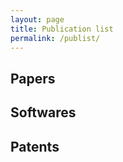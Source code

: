 ```yaml
---
layout: page
title: Publication list
permalink: /publist/
---
```


## Papers

## Softwares

## Patents


